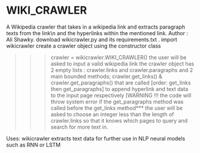 # WIKI_CRAWLER

A Wikipedia crawler that takes in a wikipedia link and extracts paragraph texts from the link\n and the hyperlinks within the mentioned link.
Author : Ali Shawky.
download wikicrawler.py and its requirements.txt .
import wikicrawler
create a crawler object using the constructor class
>>> crawler = wikicrawler.WIKI_CRAWLER()
the user will be asked to input a valid wikipedia link 
the crawler object has 2 empty lists : crawler.links and crawler.paragraphs and 2 main bounded methods; crawler.get_links() & crawler.get_paragraphs() that are called [order: get_links then get_paragraphs] to append hyperlink and text data to the input page respectively 
[WARNING !!! the code will throw system error if the get_paragraphs method was called before the get_links method***
the user will be asked to choose an integer less than the length of crawler.links so that it knows which pages to query and search for more text in.

Uses: wikicrawler extracts text data for further use in NLP neural models such as RNN or LSTM
